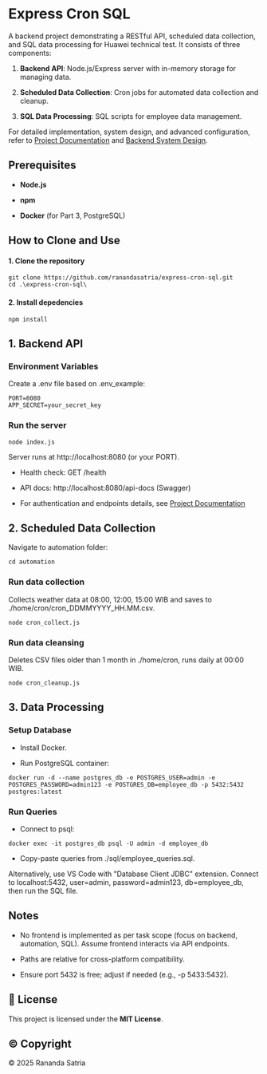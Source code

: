 # Express Cron SQL

A backend project demonstrating a RESTful API, scheduled data collection, and SQL data processing for Huawei technical test. It consists of three components:

1.  **Backend API**: Node.js/Express server with in-memory storage for managing data.
    
2.  **Scheduled Data Collection**: Cron jobs for automated data collection and cleanup.
    
3.  **SQL Data Processing**: SQL scripts for employee data management.

For detailed implementation, system design, and advanced configuration, refer to [Project Documentation](./docs/project_documentation.pdf) and
[Backend System Design](./docs/system_design_backend.pdf).

## Prerequisites

*   **Node.js** 
    
*   **npm** 
    
*   **Docker** (for Part 3, PostgreSQL)


How to Clone and Use
--------------------

#### 1. Clone the repository
```
git clone https://github.com/ranandasatria/express-cron-sql.git
cd .\express-cron-sql\
```
#### 2. Install depedencies
```
npm install
```

1\. Backend API
--------------------
### Environment Variables

Create a .env file based on .env\_example:

```
PORT=8080
APP_SECRET=your_secret_key
```

### Run the server

```
node index.js
```
Server runs at http://localhost:8080 (or your PORT).

*   Health check: GET /health
    
*   API docs: http://localhost:8080/api-docs (Swagger)
    
*   For authentication and endpoints details, see [Project Documentation](./docs/project_documentation.pdf)

2\. Scheduled Data Collection
--------------------

Navigate to automation folder:

```
cd automation
```

### Run data collection

Collects weather data at 08:00, 12:00, 15:00 WIB and saves to ./home/cron/cron\_DDMMYYYY\_HH.MM.csv.

```
node cron_collect.js
```

### Run data cleansing

Deletes CSV files older than 1 month in ./home/cron, runs daily at 00:00 WIB.

```
node cron_cleanup.js
```

3\. Data Processing 
--------------------

### Setup Database

-   Install Docker.
    
-   Run PostgreSQL container:
    
```
docker run -d --name postgres_db -e POSTGRES_USER=admin -e POSTGRES_PASSWORD=admin123 -e POSTGRES_DB=employee_db -p 5432:5432 postgres:latest
```
### Run Queries

-   Connect to psql:
    
```
docker exec -it postgres_db psql -U admin -d employee_db
```

- Copy-paste queries from ./sql/employee\_queries.sql.

Alternatively, use VS Code with "Database Client JDBC" extension. Connect to localhost:5432, user=admin, password=admin123, db=employee\_db, then run the SQL file.

Notes
-----

*   No frontend is implemented as per task scope (focus on backend, automation, SQL). Assume frontend interacts via API endpoints.
    
*   Paths are relative for cross-platform compatibility.
    
*   Ensure port 5432 is free; adjust if needed (e.g., -p 5433:5432).
    
## 📄 License

This project is licensed under the **MIT License**.  

## ©️ Copyright

&copy; 2025 Rananda Satria


